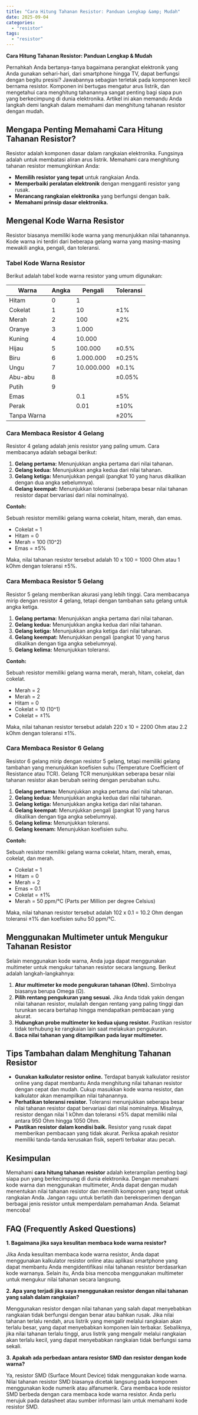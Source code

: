 ```yaml
---
title: "Cara Hitung Tahanan Resistor: Panduan Lengkap &amp; Mudah"
date: 2025-09-04
categories: 
  - "resistor"
tags: 
  - "resistor"
---
```


**Cara Hitung Tahanan Resistor: Panduan Lengkap & Mudah**

Pernahkah Anda bertanya-tanya bagaimana perangkat elektronik yang Anda gunakan sehari-hari, dari smartphone hingga TV, dapat berfungsi dengan begitu presisi? Jawabannya sebagian terletak pada komponen kecil bernama resistor. Komponen ini bertugas mengatur arus listrik, dan mengetahui cara menghitung tahanannya sangat penting bagi siapa pun yang berkecimpung di dunia elektronika. Artikel ini akan memandu Anda langkah demi langkah dalam memahami dan menghitung tahanan resistor dengan mudah.

## Mengapa Penting Memahami Cara Hitung Tahanan Resistor?

Resistor adalah komponen dasar dalam rangkaian elektronika. Fungsinya adalah untuk membatasi aliran arus listrik. Memahami cara menghitung tahanan resistor memungkinkan Anda:

- **Memilih resistor yang tepat** untuk rangkaian Anda.
- **Memperbaiki peralatan elektronik** dengan mengganti resistor yang rusak.
- **Merancang rangkaian elektronika** yang berfungsi dengan baik.
- **Memahami prinsip dasar elektronika.**

## Mengenal Kode Warna Resistor

Resistor biasanya memiliki kode warna yang menunjukkan nilai tahanannya. Kode warna ini terdiri dari beberapa gelang warna yang masing-masing mewakili angka, pengali, dan toleransi.

### Tabel Kode Warna Resistor

Berikut adalah tabel kode warna resistor yang umum digunakan:

| Warna | Angka | Pengali | Toleransi |
| --- | --- | --- | --- |
| Hitam | 0 | 1 |  |
| Cokelat | 1 | 10 | ±1% |
| Merah | 2 | 100 | ±2% |
| Oranye | 3 | 1.000 |  |
| Kuning | 4 | 10.000 |  |
| Hijau | 5 | 100.000 | ±0.5% |
| Biru | 6 | 1.000.000 | ±0.25% |
| Ungu | 7 | 10.000.000 | ±0.1% |
| Abu-abu | 8 |  | ±0.05% |
| Putih | 9 |  |  |
| Emas |  | 0.1 | ±5% |
| Perak |  | 0.01 | ±10% |
| Tanpa Warna |  |  | ±20% |

### Cara Membaca Resistor 4 Gelang

Resistor 4 gelang adalah jenis resistor yang paling umum. Cara membacanya adalah sebagai berikut:

1. **Gelang pertama:** Menunjukkan angka pertama dari nilai tahanan.
2. **Gelang kedua:** Menunjukkan angka kedua dari nilai tahanan.
3. **Gelang ketiga:** Menunjukkan pengali (pangkat 10 yang harus dikalikan dengan dua angka sebelumnya).
4. **Gelang keempat:** Menunjukkan toleransi (seberapa besar nilai tahanan resistor dapat bervariasi dari nilai nominalnya).

**Contoh:**

Sebuah resistor memiliki gelang warna cokelat, hitam, merah, dan emas.

- Cokelat = 1
- Hitam = 0
- Merah = 100 (10^2)
- Emas = ±5%

Maka, nilai tahanan resistor tersebut adalah 10 x 100 = 1000 Ohm atau 1 kOhm dengan toleransi ±5%.

### Cara Membaca Resistor 5 Gelang

Resistor 5 gelang memberikan akurasi yang lebih tinggi. Cara membacanya mirip dengan resistor 4 gelang, tetapi dengan tambahan satu gelang untuk angka ketiga.

1. **Gelang pertama:** Menunjukkan angka pertama dari nilai tahanan.
2. **Gelang kedua:** Menunjukkan angka kedua dari nilai tahanan.
3. **Gelang ketiga:** Menunjukkan angka ketiga dari nilai tahanan.
4. **Gelang keempat:** Menunjukkan pengali (pangkat 10 yang harus dikalikan dengan tiga angka sebelumnya).
5. **Gelang kelima:** Menunjukkan toleransi.

**Contoh:**

Sebuah resistor memiliki gelang warna merah, merah, hitam, cokelat, dan cokelat.

- Merah = 2
- Merah = 2
- Hitam = 0
- Cokelat = 10 (10^1)
- Cokelat = ±1%

Maka, nilai tahanan resistor tersebut adalah 220 x 10 = 2200 Ohm atau 2.2 kOhm dengan toleransi ±1%.

### Cara Membaca Resistor 6 Gelang

Resistor 6 gelang mirip dengan resistor 5 gelang, tetapi memiliki gelang tambahan yang menunjukkan koefisien suhu (Temperature Coefficient of Resistance atau TCR). Gelang TCR menunjukkan seberapa besar nilai tahanan resistor akan berubah seiring dengan perubahan suhu.

1. **Gelang pertama:** Menunjukkan angka pertama dari nilai tahanan.
2. **Gelang kedua:** Menunjukkan angka kedua dari nilai tahanan.
3. **Gelang ketiga:** Menunjukkan angka ketiga dari nilai tahanan.
4. **Gelang keempat:** Menunjukkan pengali (pangkat 10 yang harus dikalikan dengan tiga angka sebelumnya).
5. **Gelang kelima:** Menunjukkan toleransi.
6. **Gelang keenam:** Menunjukkan koefisien suhu.

**Contoh:**

Sebuah resistor memiliki gelang warna cokelat, hitam, merah, emas, cokelat, dan merah.

- Cokelat = 1
- Hitam = 0
- Merah = 2
- Emas = 0.1
- Cokelat = ±1%
- Merah = 50 ppm/°C (Parts per Million per degree Celsius)

Maka, nilai tahanan resistor tersebut adalah 102 x 0.1 = 10.2 Ohm dengan toleransi ±1% dan koefisien suhu 50 ppm/°C.

## Menggunakan Multimeter untuk Mengukur Tahanan Resistor

Selain menggunakan kode warna, Anda juga dapat menggunakan multimeter untuk mengukur tahanan resistor secara langsung. Berikut adalah langkah-langkahnya:

1. **Atur multimeter ke mode pengukuran tahanan (Ohm).** Simbolnya biasanya berupa Omega (Ω).
2. **Pilih rentang pengukuran yang sesuai.** Jika Anda tidak yakin dengan nilai tahanan resistor, mulailah dengan rentang yang paling tinggi dan turunkan secara bertahap hingga mendapatkan pembacaan yang akurat.
3. **Hubungkan probe multimeter ke kedua ujung resistor.** Pastikan resistor tidak terhubung ke rangkaian lain saat melakukan pengukuran.
4. **Baca nilai tahanan yang ditampilkan pada layar multimeter.**

## Tips Tambahan dalam Menghitung Tahanan Resistor

- **Gunakan kalkulator resistor online.** Terdapat banyak kalkulator resistor online yang dapat membantu Anda menghitung nilai tahanan resistor dengan cepat dan mudah. Cukup masukkan kode warna resistor, dan kalkulator akan menampilkan nilai tahanannya.
- **Perhatikan toleransi resistor.** Toleransi menunjukkan seberapa besar nilai tahanan resistor dapat bervariasi dari nilai nominalnya. Misalnya, resistor dengan nilai 1 kOhm dan toleransi ±5% dapat memiliki nilai antara 950 Ohm hingga 1050 Ohm.
- **Pastikan resistor dalam kondisi baik.** Resistor yang rusak dapat memberikan pembacaan yang tidak akurat. Periksa apakah resistor memiliki tanda-tanda kerusakan fisik, seperti terbakar atau pecah.

## Kesimpulan

Memahami **cara hitung tahanan resistor** adalah keterampilan penting bagi siapa pun yang berkecimpung di dunia elektronika. Dengan memahami kode warna dan menggunakan multimeter, Anda dapat dengan mudah menentukan nilai tahanan resistor dan memilih komponen yang tepat untuk rangkaian Anda. Jangan ragu untuk berlatih dan bereksperimen dengan berbagai jenis resistor untuk memperdalam pemahaman Anda. Selamat mencoba!

## FAQ (Frequently Asked Questions)

**1\. Bagaimana jika saya kesulitan membaca kode warna resistor?**

Jika Anda kesulitan membaca kode warna resistor, Anda dapat menggunakan kalkulator resistor online atau aplikasi smartphone yang dapat membantu Anda mengidentifikasi nilai tahanan resistor berdasarkan kode warnanya. Selain itu, Anda bisa mencoba menggunakan multimeter untuk mengukur nilai tahanan secara langsung.

**2\. Apa yang terjadi jika saya menggunakan resistor dengan nilai tahanan yang salah dalam rangkaian?**

Menggunakan resistor dengan nilai tahanan yang salah dapat menyebabkan rangkaian tidak berfungsi dengan benar atau bahkan rusak. Jika nilai tahanan terlalu rendah, arus listrik yang mengalir melalui rangkaian akan terlalu besar, yang dapat menyebabkan komponen lain terbakar. Sebaliknya, jika nilai tahanan terlalu tinggi, arus listrik yang mengalir melalui rangkaian akan terlalu kecil, yang dapat menyebabkan rangkaian tidak berfungsi sama sekali.

**3\. Apakah ada perbedaan antara resistor SMD dan resistor dengan kode warna?**

Ya, resistor SMD (Surface Mount Device) tidak menggunakan kode warna. Nilai tahanan resistor SMD biasanya dicetak langsung pada komponen menggunakan kode numerik atau alfanumerik. Cara membaca kode resistor SMD berbeda dengan cara membaca kode warna resistor. Anda perlu merujuk pada datasheet atau sumber informasi lain untuk memahami kode resistor SMD.
